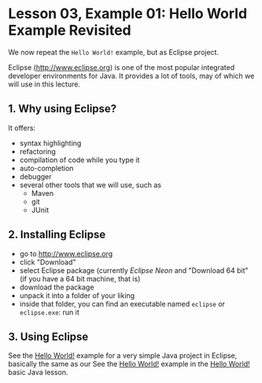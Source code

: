# Lesson 03, Example 01: Hello World Example Revisited

We now repeat the `Hello World!` example, but as Eclipse project.

Eclipse (http://www.eclipse.org) is one of the most popular integrated developer environments for Java. It provides a lot of tools, may of which we will use in this lecture.

## 1. Why using Eclipse?

It offers:

- syntax highlighting
- refactoring
- compilation of code while you type it
- auto-completion
- debugger
- several other tools that we will use, such as
    * Maven
    * git
    * JUnit
    
## 2. Installing Eclipse

- go to http://www.eclipse.org
- click "Download"
- select Eclipse package (currently *Eclipse Neon* and "Download 64 bit" (if you have a 64 bit machine, that is)
- download the package
- unpack it into a folder of your liking
- inside that folder, you can find an executable named `eclipse` or `eclipse.exe`: run it

## 3. Using Eclipse

See the [Hello World!](./01_hello_world) example for a very simple Java project in Eclipse, basically the same as our See the [Hello World!](../02_java/01_hello_world) example in the [Hello World!](../02_java/) basic Java lesson.